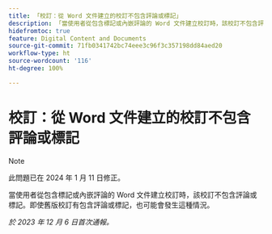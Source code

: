 ```yaml
---
title: 「校訂：從 Word 文件建立的校訂不包含評論或標記」
description: 「當使用者從包含標記或內嵌評論的 Word 文件建立校訂時，該校訂不包含評論或標記。即使舊版校訂有包含評論或標記，也可能會發生這種情況。」
hidefromtoc: true
feature: Digital Content and Documents
source-git-commit: 71fb0341742bc74eee3c96f3c357198dd84aed20
workflow-type: ht
source-wordcount: '116'
ht-degree: 100%

---
```



# 校訂：從 Word 文件建立的校訂不包含評論或標記

>[!NOTE]
>
>此問題已在 2024 年 1 月 11 日修正。

<!--WF and EFP TOCs-->

當使用者從包含標記或內嵌評論的 Word 文件建立校訂時，該校訂不包含評論或標記。即使舊版校訂有包含評論或標記，也可能會發生這種情況。

_於 2023 年 12 月 6 日首次通報。_

